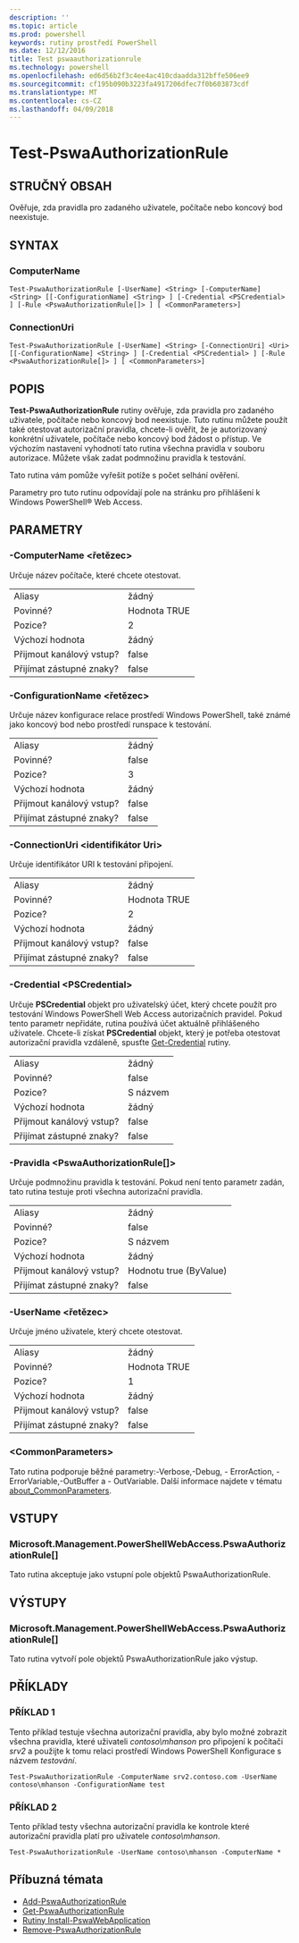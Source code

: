 ```yaml
---
description: ''
ms.topic: article
ms.prod: powershell
keywords: rutiny prostředí PowerShell
ms.date: 12/12/2016
title: Test pswaauthorizationrule
ms.technology: powershell
ms.openlocfilehash: ed6d56b2f3c4ee4ac410cdaadda312bffe506ee9
ms.sourcegitcommit: cf195b090b3223fa4917206dfec7f0b603873cdf
ms.translationtype: MT
ms.contentlocale: cs-CZ
ms.lasthandoff: 04/09/2018
---
```

# <a name="test-pswaauthorizationrule"></a>Test-PswaAuthorizationRule

## <a name="synopsis"></a>STRUČNÝ OBSAH

Ověřuje, zda pravidla pro zadaného uživatele, počítače nebo koncový bod neexistuje.

## <a name="syntax"></a>SYNTAX

### <a name="computername"></a>ComputerName
```
Test-PswaAuthorizationRule [-UserName] <String> [-ComputerName] <String> [[-ConfigurationName] <String> ] [-Credential <PSCredential> ] [-Rule <PswaAuthorizationRule[]> ] [ <CommonParameters>]
```

### <a name="connectionuri"></a>ConnectionUri
```
Test-PswaAuthorizationRule [-UserName] <String> [-ConnectionUri] <Uri> [[-ConfigurationName] <String> ] [-Credential <PSCredential> ] [-Rule <PswaAuthorizationRule[]> ] [ <CommonParameters>]
```

## <a name="description"></a>POPIS

**Test-PswaAuthorizationRule** rutiny ověřuje, zda pravidla pro zadaného uživatele, počítače nebo koncový bod neexistuje.
Tuto rutinu můžete použít také otestovat autorizační pravidla, chcete-li ověřit, že je autorizovaný konkrétní uživatele, počítače nebo koncový bod žádost o přístup.
Ve výchozím nastavení vyhodnotí tato rutina všechna pravidla v souboru autorizace.
Můžete však zadat podmnožinu pravidla k testování.

Tato rutina vám pomůže vyřešit potíže s počet selhání ověření.

Parametry pro tuto rutinu odpovídají pole na stránku pro přihlášení k Windows PowerShell® Web Access.

## <a name="parameters"></a>PARAMETRY

### <a name="-computername-ltstringgt"></a>-ComputerName &lt;řetězec&gt;

Určuje název počítače, které chcete otestovat.

|||
|-|-|
| Aliasy                              | žádný                                 |
| Povinné?                            | Hodnota TRUE                                 |
| Pozice?                            | 2                                    |
| Výchozí hodnota                        | žádný                                 |
| Přijmout kanálový vstup?               | false                                |
| Přijímat zástupné znaky?          | false                                |

### <a name="-configurationname-ltstringgt"></a>-ConfigurationName &lt;řetězec&gt;

Určuje název konfigurace relace prostředí Windows PowerShell, také známé jako koncový bod nebo prostředí runspace k testování.

|||
|-|-|
| Aliasy                              | žádný                                 |
| Povinné?                            | false                                |
| Pozice?                            | 3                                    |
| Výchozí hodnota                        | žádný                                 |
| Přijmout kanálový vstup?               | false                                |
| Přijímat zástupné znaky?          | false                                |

### <a name="-connectionuri-lturigt"></a>-ConnectionUri &lt;identifikátor Uri&gt;

Určuje identifikátor URI k testování připojení.

|||
|-|-|
| Aliasy                              | žádný                                 |
| Povinné?                            | Hodnota TRUE                                 |
| Pozice?                            | 2                                    |
| Výchozí hodnota                        | žádný                                 |
| Přijmout kanálový vstup?               | false                                |
| Přijímat zástupné znaky?          | false                                |

### <a name="-credential-ltpscredentialgt"></a>-Credential &lt;PSCredential&gt;

Určuje **PSCredential** objekt pro uživatelský účet, který chcete použít pro testování Windows PowerShell Web Access autorizačních pravidel. Pokud tento parametr nepřidáte, rutina používá účet aktuálně přihlášeného uživatele. Chcete-li získat **PSCredential** objekt, který je potřeba otestovat autorizační pravidla vzdáleně, spusťte [Get-Credential](http://go.microsoft.com/fwlink/?LinkID=293936) rutiny.

|||
|-|-|
| Aliasy                              | žádný                                 |
| Povinné?                            | false                                |
| Pozice?                            | S názvem                                |
| Výchozí hodnota                        | žádný                                 |
| Přijmout kanálový vstup?               | false                                |
| Přijímat zástupné znaky?          | false                                |

### <a name="-rule-ltpswaauthorizationrulegt"></a>-Pravidla &lt;PswaAuthorizationRule\[\]&gt;

Určuje podmnožinu pravidla k testování. Pokud není tento parametr zadán, tato rutina testuje proti všechna autorizační pravidla.

|||
|-|-|
| Aliasy                              | žádný                                 |
| Povinné?                            | false                                |
| Pozice?                            | S názvem                                |
| Výchozí hodnota                        | žádný                                 |
| Přijmout kanálový vstup?               | Hodnotu true (ByValue)                       |
| Přijímat zástupné znaky?          | false                                |

### <a name="-username-ltstringgt"></a>-UserName &lt;řetězec&gt;

Určuje jméno uživatele, který chcete otestovat.

|||
|-|-|
| Aliasy                              | žádný                                 |
| Povinné?                            | Hodnota TRUE                                 |
| Pozice?                            | 1                                    |
| Výchozí hodnota                        | žádný                                 |
| Přijmout kanálový vstup?               | false                                |
| Přijímat zástupné znaky?          | false                                |

### <a name="ltcommonparametersgt"></a>&lt;CommonParameters&gt;

Tato rutina podporuje běžné parametry:-Verbose,-Debug, - ErrorAction, - ErrorVariable,-OutBuffer a - OutVariable.
Další informace najdete v tématu [about_CommonParameters](http://go.microsoft.com/fwlink/p/?LinkID=113216).

## <a name="inputs"></a>VSTUPY

### <a name="microsoftmanagementpowershellwebaccesspswaauthorizationrule"></a>Microsoft.Management.PowerShellWebAccess.PswaAuthorizationRule\[\]

Tato rutina akceptuje jako vstupní pole objektů PswaAuthorizationRule.

## <a name="outputs"></a>VÝSTUPY

### <a name="microsoftmanagementpowershellwebaccesspswaauthorizationrule"></a>Microsoft.Management.PowerShellWebAccess.PswaAuthorizationRule\[\]

Tato rutina vytvoří pole objektů PswaAuthorizationRule jako výstup.

## <a name="examples"></a>PŘÍKLADY

### <a name="example-1"></a>PŘÍKLAD 1

Tento příklad testuje všechna autorizační pravidla, aby bylo možné zobrazit všechna pravidla, které uživateli *contoso\\mhanson* pro připojení k počítači *srv2* a použijte k tomu relaci prostředí Windows PowerShell Konfigurace s názvem *testování*.

```
Test-PswaAuthorizationRule -ComputerName srv2.contoso.com -UserName contoso\mhanson -ConfigurationName test
```

### <a name="example-2"></a>PŘÍKLAD 2

Tento příklad testy všechna autorizační pravidla ke kontrole které autorizační pravidla platí pro uživatele *contoso\\mhanson*.

```
Test-PswaAuthorizationRule -UserName contoso\mhanson -ComputerName *
```

## <a name="related-topics"></a>Příbuzná témata

- [Add-PswaAuthorizationRule](add-pswaauthorizationrule.md)
- [Get-PswaAuthorizationRule](get-pswaauthorizationrule.md)
- [Rutiny Install-PswaWebApplication](install-pswawebapplication.md)
- [Remove-PswaAuthorizationRule](remove-pswaauthorizationrule.md)